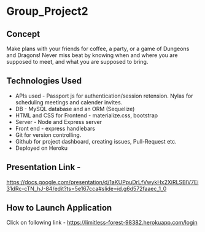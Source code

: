 # Group_Project2

## Concept
Make plans with your friends for coffee, a party, or a game of Dungeons and Dragons! Never miss beat by knowing when and where you are supposed to meet, and what you are supposed to bring. 

## Technologies Used
* APIs used - Passport js for authentication/session retension. Nylas for scheduling meetings and calender invites.
* DB -  MySQL database and an ORM (Sequelize)
* HTML and CSS for Frontend - materialize.css, bootstrap
* Server - Node and Express server
* Front end - express handlebars
* Git for version controlling.
* Github for project dashboard, creating issues, Pull-Request etc.
* Deployed on Heroku

## Presentation Link - 
https://docs.google.com/presentation/d/1aKUPpuDrLfVwykHx2XiRLSBlV7Ei31dRc-cTN_hJ-84/edit?ts=5e167cca#slide=id.g6d572faaec_1_0

## How to Launch Application
Click on following link -
https://limitless-forest-98382.herokuapp.com/login
